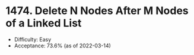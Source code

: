 # 1474. Delete N Nodes After M Nodes of a Linked List
- Difficulty: Easy
- Acceptance: 73.6% (as of 2022-03-14)
